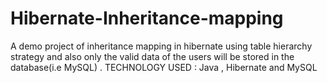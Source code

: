 # Hibernate-Inheritance-mapping
A demo project of inheritance mapping in hibernate using table hierarchy strategy and also only the valid data of the users will be stored in the database(i.e MySQL) . TECHNOLOGY USED : Java , Hibernate and MySQL 
